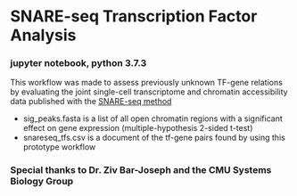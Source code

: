 # SNARE-seq Transcription Factor Analysis

### jupyter notebook, python 3.7.3

This workflow was made to assess previously unknown TF-gene relations by evaluating the joint single-cell transcriptome and chromatin accessibility data published with the [SNARE-seq method](https://www.nature.com/articles/s41587-019-0290-0#data-availability)
- sig_peaks.fasta is a list of all open chromatin regions with a significant effect on gene expression (multiple-hypothesis 2-sided t-test)
- snareseq_tfs.csv is a document of the tf-gene pairs found by using this prototype workflow

### Special thanks to Dr. Ziv Bar-Joseph and the CMU Systems Biology Group
